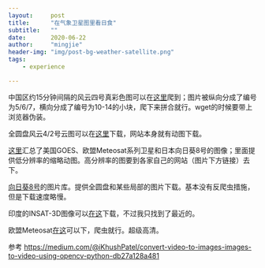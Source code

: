 ```yaml
---
layout:     post
title:      "在气象卫星图里看日食"
subtitle:   ""
date:       2020-06-22
author:     "mingjie"
header-img: "img/post-bg-weather-satellite.png"
tags:
    - experience

---
```


中国区约15分钟间隔的风云四号真彩色图可以在[这里](http://data.cma.cn/dataGis/static/grid4/#/pcindex)爬到；图片被纵向分成了编号为5/6/7，横向分成了编号为10-14的小块，爬下来拼合就行。wget的时候要带上浏览器伪装。

全圆盘风云4/2号云图可以在[这里](http://rsapp.nsmc.org.cn/geofy/?i=15&isPlay=true&speed=2&sat=fy-4a&pro=geos&type=full_disk&band=1&overlay=&x=0&y=0&z=0&area=1&ll=0&county=0&duration=36&interval=1&c=false&cp=0.5&st=&et=&ac=110000&hide=1&s=1)下载，网站本身就有动图下载。

[这里](https://www.goes.noaa.gov/)汇总了美国GOES、欧盟Meteosat系列卫星和日本向日葵8号的图像；里面提供低分辨率的缩略动图。高分辨率的图要到各家自己的网站（图片下方链接）去下。

[向日葵8号](https://www.data.jma.go.jp/mscweb/data/himawari/index.html)的图片库。提供全圆盘和某些局部的图片下载。基本没有反爬虫措施，但是下载速度略慢。

印度的INSAT-3D图像可以[在这](https://mausam.imd.gov.in/imd_latest/contents/satellite.php#.)下载，不过我只找到了最近的。

欧盟Meteosat[在这](https://eumetview.eumetsat.int/mapviewer/?product=EO:EUM:DAT:MSG:NCL_ENH)可以下，爬虫就行。超级高清。

参考
https://medium.com/@iKhushPatel/convert-video-to-images-images-to-video-using-opencv-python-db27a128a481